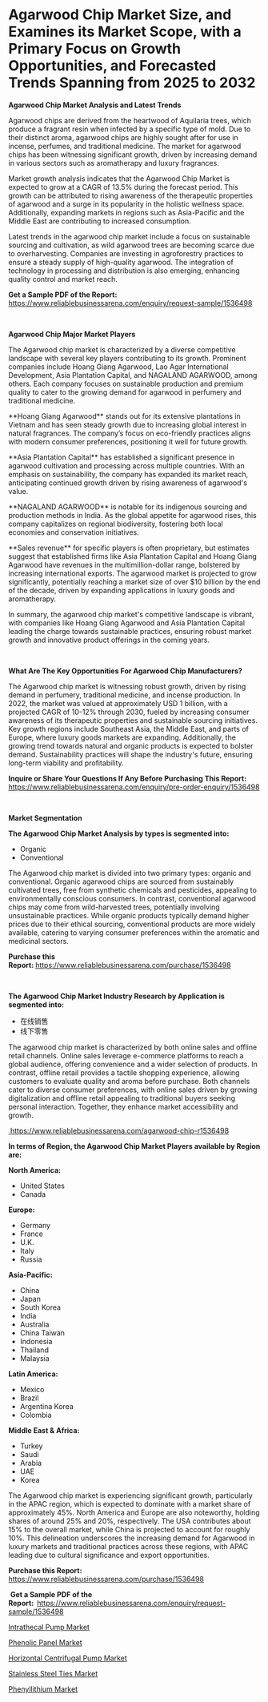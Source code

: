 <p><h1>Agarwood Chip Market Size, and Examines its Market Scope, with a Primary Focus on Growth Opportunities, and Forecasted Trends Spanning from 2025 to 2032</h1></p><p><strong>Agarwood Chip Market Analysis and Latest Trends</strong></p>
<p><p>Agarwood chips are derived from the heartwood of Aquilaria trees, which produce a fragrant resin when infected by a specific type of mold. Due to their distinct aroma, agarwood chips are highly sought after for use in incense, perfumes, and traditional medicine. The market for agarwood chips has been witnessing significant growth, driven by increasing demand in various sectors such as aromatherapy and luxury fragrances.</p><p>Market growth analysis indicates that the Agarwood Chip Market is expected to grow at a CAGR of 13.5% during the forecast period. This growth can be attributed to rising awareness of the therapeutic properties of agarwood and a surge in its popularity in the holistic wellness space. Additionally, expanding markets in regions such as Asia-Pacific and the Middle East are contributing to increased consumption.</p><p>Latest trends in the agarwood chip market include a focus on sustainable sourcing and cultivation, as wild agarwood trees are becoming scarce due to overharvesting. Companies are investing in agroforestry practices to ensure a steady supply of high-quality agarwood. The integration of technology in processing and distribution is also emerging, enhancing quality control and market reach.</p></p>
<p><strong>Get a Sample PDF of the Report:&nbsp;</strong> <a href="https://www.reliablebusinessarena.com/enquiry/request-sample/1536498?utm_campaign=2039&utm_medium=2&utm_source=Github&utm_content=ia&utm_term=30012025&utm_id=agarwood-chip">https://www.reliablebusinessarena.com/enquiry/request-sample/1536498</a></p>
<p>&nbsp;</p>
<p><strong>Agarwood Chip Major Market Players</strong></p>
<p><p>The Agarwood chip market is characterized by a diverse competitive landscape with several key players contributing to its growth. Prominent companies include Hoang Giang Agarwood, Lao Agar International Development, Asia Plantation Capital, and NAGALAND AGARWOOD, among others. Each company focuses on sustainable production and premium quality to cater to the growing demand for agarwood in perfumery and traditional medicine.</p><p>**Hoang Giang Agarwood** stands out for its extensive plantations in Vietnam and has seen steady growth due to increasing global interest in natural fragrances. The company’s focus on eco-friendly practices aligns with modern consumer preferences, positioning it well for future growth.</p><p>**Asia Plantation Capital** has established a significant presence in agarwood cultivation and processing across multiple countries. With an emphasis on sustainability, the company has expanded its market reach, anticipating continued growth driven by rising awareness of agarwood's value.</p><p>**NAGALAND AGARWOOD** is notable for its indigenous sourcing and production methods in India. As the global appetite for agarwood rises, this company capitalizes on regional biodiversity, fostering both local economies and conservation initiatives.</p><p>**Sales revenue** for specific players is often proprietary, but estimates suggest that established firms like Asia Plantation Capital and Hoang Giang Agarwood have revenues in the multimillion-dollar range, bolstered by increasing international exports. The agarwood market is projected to grow significantly, potentially reaching a market size of over $10 billion by the end of the decade, driven by expanding applications in luxury goods and aromatherapy.</p><p>In summary, the agarwood chip market's competitive landscape is vibrant, with companies like Hoang Giang Agarwood and Asia Plantation Capital leading the charge towards sustainable practices, ensuring robust market growth and innovative product offerings in the coming years.</p></p>
<p>&nbsp;</p>
<p><strong>What Are The Key Opportunities For Agarwood Chip Manufacturers?</strong></p>
<p><p>The Agarwood chip market is witnessing robust growth, driven by rising demand in perfumery, traditional medicine, and incense production. In 2022, the market was valued at approximately USD 1 billion, with a projected CAGR of 10-12% through 2030, fueled by increasing consumer awareness of its therapeutic properties and sustainable sourcing initiatives. Key growth regions include Southeast Asia, the Middle East, and parts of Europe, where luxury goods markets are expanding. Additionally, the growing trend towards natural and organic products is expected to bolster demand. Sustainability practices will shape the industry's future, ensuring long-term viability and profitability.</p></p>
<p><strong>Inquire or Share Your Questions If Any Before Purchasing This Report:</strong> <a href="https://www.reliablebusinessarena.com/enquiry/pre-order-enquiry/1536498?utm_campaign=2039&utm_medium=2&utm_source=Github&utm_content=ia&utm_term=30012025&utm_id=agarwood-chip">https://www.reliablebusinessarena.com/enquiry/pre-order-enquiry/1536498</a></p>
<p>&nbsp;</p>
<p><strong>Market Segmentation</strong></p>
<p><strong>The Agarwood Chip Market Analysis by types is segmented into:</strong></p>
<p><ul><li>Organic</li><li>Conventional</li></ul></p>
<p><p>The Agarwood chip market is divided into two primary types: organic and conventional. Organic agarwood chips are sourced from sustainably cultivated trees, free from synthetic chemicals and pesticides, appealing to environmentally conscious consumers. In contrast, conventional agarwood chips may come from wild-harvested trees, potentially involving unsustainable practices. While organic products typically demand higher prices due to their ethical sourcing, conventional products are more widely available, catering to varying consumer preferences within the aromatic and medicinal sectors.</p></p>
<p><strong>Purchase this Report:&nbsp;</strong><a href="https://www.reliablebusinessarena.com/purchase/1536498?utm_campaign=2039&utm_medium=2&utm_source=Github&utm_content=ia&utm_term=30012025&utm_id=agarwood-chip">https://www.reliablebusinessarena.com/purchase/1536498</a></p>
<p>&nbsp;</p>
<p><strong>The Agarwood Chip Market Industry Research by Application is segmented into:</strong></p>
<p><ul><li>在线销售</li><li>线下零售</li></ul></p>
<p><p>The agarwood chip market is characterized by both online sales and offline retail channels. Online sales leverage e-commerce platforms to reach a global audience, offering convenience and a wider selection of products. In contrast, offline retail provides a tactile shopping experience, allowing customers to evaluate quality and aroma before purchase. Both channels cater to diverse consumer preferences, with online sales driven by growing digitalization and offline retail appealing to traditional buyers seeking personal interaction. Together, they enhance market accessibility and growth.</p></p>
<p><a href="https://www.reliablebusinessarena.com/agarwood-chip-r1536498?utm_campaign=2039&utm_medium=2&utm_source=Github&utm_content=ia&utm_term=30012025&utm_id=agarwood-chip">&nbsp;https://www.reliablebusinessarena.com/agarwood-chip-r1536498</a></p>
<p><strong>In terms of Region, the Agarwood Chip Market Players available by Region are:</strong></p>
<p>
    <p> <strong> North America: </strong>
        <ul>
            <li>United States</li>
            <li>Canada</li>
        </ul>
        </p> 
    <p> <strong> Europe: </strong>
        <ul>
            <li>Germany</li>
            <li>France</li>
            <li>U.K.</li>
            <li>Italy</li>
            <li>Russia</li>
        </ul>
        </p> 
    <p> <strong> Asia-Pacific: </strong>
        <ul>
            <li>China</li>
            <li>Japan</li>
            <li>South Korea</li>
            <li>India</li>
            <li>Australia</li>
            <li>China Taiwan</li>
            <li>Indonesia</li>
            <li>Thailand</li>
            <li>Malaysia</li>
        </ul>
        </p> 
    <p> <strong> Latin America: </strong>
        <ul>
            <li>Mexico</li>
            <li>Brazil</li>
            <li>Argentina Korea</li>
            <li>Colombia</li>
        </ul>
        </p> 
    <p> <strong> Middle East & Africa: </strong>
        <ul>
            <li>Turkey</li>
            <li>Saudi</li>
            <li>Arabia</li>
            <li>UAE</li>
            <li>Korea</li>
        </ul>
    </p>
    </p>
<p><p>The Agarwood chip market is experiencing significant growth, particularly in the APAC region, which is expected to dominate with a market share of approximately 45%. North America and Europe are also noteworthy, holding shares of around 25% and 20%, respectively. The USA contributes about 15% to the overall market, while China is projected to account for roughly 10%. This delineation underscores the increasing demand for Agarwood in luxury markets and traditional practices across these regions, with APAC leading due to cultural significance and export opportunities.</p></p>
<p><strong>Purchase this Report: </strong><a href="https://www.reliablebusinessarena.com/purchase/1536498?utm_campaign=2039&utm_medium=2&utm_source=Github&utm_content=ia&utm_term=30012025&utm_id=agarwood-chip">https://www.reliablebusinessarena.com/purchase/1536498</a></p>
<p>&nbsp;<strong>Get a Sample PDF of the Report:&nbsp;&nbsp;</strong><a href="https://www.reliablebusinessarena.com/enquiry/request-sample/1536498?utm_campaign=2039&utm_medium=2&utm_source=Github&utm_content=ia&utm_term=30012025&utm_id=agarwood-chip">https://www.reliablebusinessarena.com/enquiry/request-sample/1536498</a></p>
<p><strong></strong></p>
<p><p><a href="https://www.linkedin.com/pulse/intrathecal-pump-revenue-growth-report-2025-2032-sparque-insights-e6qhc?utm_campaign=2039&utm_medium=2&utm_source=Github&utm_content=ia&utm_term=30012025&utm_id=agarwood-chip">Intrathecal Pump Market</a></p><p><a href="https://github.com/Chiragrp22/Market-Research-Report-List-7/blob/main/phenolic-panel-market.md?utm_campaign=2039&utm_medium=2&utm_source=Github&utm_content=ia&utm_term=30012025&utm_id=agarwood-chip">Phenolic Panel Market</a></p><p><a href="https://www.linkedin.com/pulse/foreign-market-opportunities-dynamics-analysis-horizontal-centrifugal-x0kge?utm_campaign=2039&utm_medium=2&utm_source=Github&utm_content=ia&utm_term=30012025&utm_id=agarwood-chip">Horizontal Centrifugal Pump Market</a></p><p><a href="https://github.com/MarciaRunte/Market-Research-Report-List-1/blob/main/stainless-steel-ties-market.md?utm_campaign=2039&utm_medium=2&utm_source=Github&utm_content=ia&utm_term=30012025&utm_id=agarwood-chip">Stainless Steel Ties Market</a></p><p><a href="https://www.linkedin.com/pulse/revenue-demand-phenyllithium-market-projected-55-cagr-r4uaf?utm_campaign=2039&utm_medium=2&utm_source=Github&utm_content=ia&utm_term=30012025&utm_id=agarwood-chip">Phenyllithium Market</a></p></p>